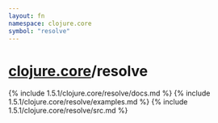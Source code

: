 ```yaml
---
layout: fn
namespace: clojure.core
symbol: "resolve"
---
```


# [clojure.core](../)/resolve

{% include 1.5.1/clojure.core/resolve/docs.md %}
{% include 1.5.1/clojure.core/resolve/examples.md %}
{% include 1.5.1/clojure.core/resolve/src.md %}

